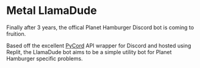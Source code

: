 # Metal LlamaDude

Finally after 3 years, the offical Planet Hamburger Discord bot is coming to fruition.

Based off the excellent [PyCord](https://github.com/Pycord-Development/pycord) API wrapper for Discord and hosted using Replit, the LlamaDude bot aims to be a simple utility bot for Planet Hamburger specific problems.
